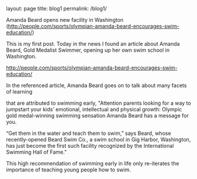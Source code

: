 layout: page
title: blog1
permalink: /blog1/

Amanda Beard opens new facility in Washington
(http://people.com/sports/olympian-amanda-beard-encourages-swim-education/)

This is my first post. Today in the news I found an article about Amanda Beard,
Gold Medalist Swimmer, opening up her own swim school in Washington.

http://people.com/sports/olympian-amanda-beard-encourages-swim-education/

In the referenced article, Amanda Beard goes on to talk about many facets of learning

that are attributed to swimming early, "Attention parents looking for a way to jumpstart your kids’ emotional, intellectual and physical growth: Olympic gold medal-winning swimming sensation Amanda Beard has a message for you.

“Get them in the water and teach them to swim,” says Beard, whose recently-opened Beard Swim Co., a swim school in Gig Harbor, Washington, has just become the first such facility recognized by the International Swimming Hall of Fame."

This high recommendation of swimming early in life only re-iterates the importance of teaching young people
how to swim.
